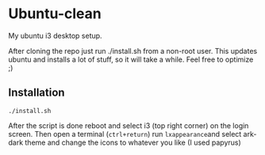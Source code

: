 # Ubuntu-clean

My ubuntu i3 desktop setup.

After cloning the repo just run ./install.sh from a non-root user. This updates ubuntu and installs a lot of stuff, so it will take a while. Feel free to optimize ;)

## Installation

```
./install.sh
```

After the script is done reboot and select i3 (top right corner) on the login screen. Then open a terminal (`ctrl+return`) run `lxappearance`and select ark-dark theme and change the icons to whatever you like (I used papyrus)